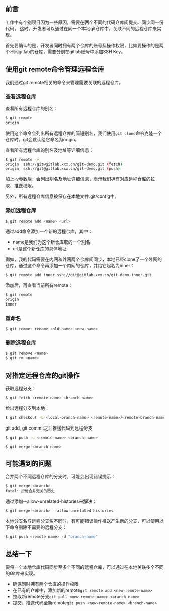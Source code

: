 ## 前言
工作中有个别项目因为一些原因，需要在两个不同的代码仓库间提交、同步同一份代码，
这时，开发者可以通过在同一个本地git仓库中，关联不同的远程仓库来实现。

首先要确认的是，开发者同时拥有两个仓库的账号及操作权限，比如要操作的是两个不同gitlab的仓库，需要分别在gitlab账号中添加SSH Key。

## 使用git remote命令管理远程仓库
我们通过git remote相关的命令来管理需要关联的远程仓库。

### 查看远程仓库
查看所有远程仓库的别名：
```bash
$ git remote
origin
```
使用这个命令会列出所有远程仓库的简短别名，我们使用`git clone`命令克隆一个仓库时，git会默认给它命名为origin。

查看所有远程仓库的别名及地址等详细信息：
```bash
$ git remote -v
origin	ssh://git@gitlab.xxx.cn/git-demo.git (fetch)
origin	ssh://git@gitlab.xxx.cn/git-demo.git (push)
```
加上-v参数后，会列出别名及地址详细信息，表示我们拥有对应远程仓库的拉取、推送权限。

另外，所有远程仓库信息被保存在本地文件.git/config中。

### 添加远程仓库
```bash
$ git remote add <name> <url>
```
通过add命令添加一个新的远程仓库，其中：
- name是我们为这个新仓库取的一个别名
- url是这个新仓库的具体地址

例如，我的代码需要在内网和外网两个仓库间同步，本地已经clone了一个外网的仓库，通过这个命令再添加一个内网的仓库，并给它起名为inner：
```bash
$ git remote add inner ssh://git@gitlab.xxx.cn/git-demo-inner.git
```

添加后，再查看当前所有remote：
```bash
$ git remote
origin
inner
```

### 重命名
```bash
$ git remoet rename <old-name> <new-name>
```

### 删除远程仓库
```bash
$ git remove <name>
$ git rm <name>
```

## 对指定远程仓库的git操作
获取远程分支：
```bash
$ git fetch <remote-name> <branch-name>
```

检出远程分支到本地：
```bash
$ git checkout -b <local-branch-name> <remote-name>/<remote-branch-name>
```


git add, git commit之后推送代码到远程分支
```bash
$ git push -u <remote-name> <branch-name>
```


```bash
$ git merge <branch-name>
```

## 可能遇到的问题
合并两个不同远程仓库的分支时，可能会出现错误提示：
```bash
$ git merge <branch>
fatal: 拒绝合并无关的历史
```
通过添加--allow-unrelated-histories来解决：
```bash
$ git merge <branch> --allow-unrelated-histories 
```

本地分支名与远程分支名不同时，有可能错误操作推送产生新的分支，可以使用以下命令删除不需要的远程分支：
```bash
$ git push <remote-name> -d "branch-name"
```

## 总结一下
要将一个本地仓库代码同步至多个不同的远程仓库，可以通过在本地关联多个不同的Git库来实现。
- 确保同时拥有两个仓库的操作权限
- 在已有的仓库中，添加新的remote`git remote add <new-remote-name>`
- 拉取新remote分支`git pull <new-remote-name> <branch-name>`
- 提交、推送代码至新remote`git push <new-remote-name> <branch-name>`


